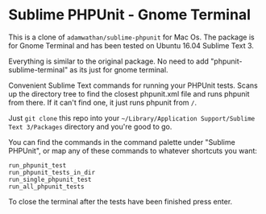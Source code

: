 # Sublime PHPUnit - Gnome Terminal

This is a clone of ```adamwathan/sublime-phpunit``` for Mac Os. The package is for Gnome Terminal and has been tested on Ubuntu 16.04 Sublime Text 3.

Everything is similar to the original package. No need to add "phpunit-sublime-terminal" as its just for gnome terminal. 


Convenient Sublime Text commands for running your PHPUnit tests. Scans up the directory tree to find the closest phpunit.xml file and runs phpunit from there. If it can't find one, it just runs phpunit from `/`.

Just `git clone` this repo into your `~/Library/Application Support/Sublime Text 3/Packages` directory and you're good to go.

You can find the commands in the command palette under "Sublime PHPUnit", or map any of these commands to whatever shortcuts you want:

```
run_phpunit_test
run_phpunit_tests_in_dir
run_single_phpunit_test
run_all_phpunit_tests
```

To close the terminal after the tests have been finished press enter.
